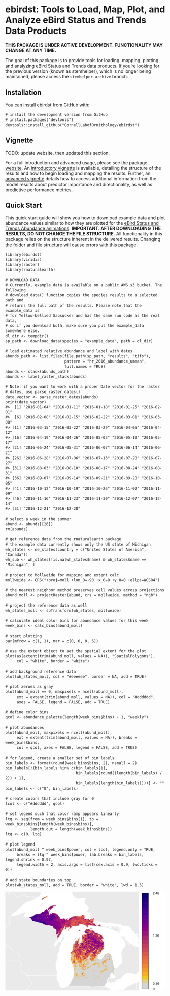 <!-- README.md is generated from README.Rmd. Please edit that file -->
ebirdst: Tools to Load, Map, Plot, and Analyze eBird Status and Trends Data Products
====================================================================================

<!-- [![License: GPL v3](https://img.shields.io/badge/License-GPL%20v3-blue.svg)](http://www.gnu.org/licenses/gpl-3.0) -->
**THIS PACKAGE IS UNDER ACTIVE DEVELOPMENT. FUNCTIONALITY MAY CHANGE AT
ANY TIME.**

The goal of this package is to provide tools for loading, mapping,
plotting, and analyzing eBird Status and Trends data products. If you’re
looking for the previous version (known as stemhelper), which is no
longer being maintained, please access the `stemhelper_archive` branch.

Installation
------------

You can install ebirdst from GitHub with:

    # install the development version from GitHub
    # install.packages("devtools")
    devtools::install_github("CornellLabofOrnithology/ebirdst")

Vignette
--------

TODO: update website, then updated this section.

For a full introduction and advanced usage, please see the package
[website](https://cornelllabofornithology.github.io/ebirdst). An
[introductory
vignette](https://cornelllabofornithology.github.io/ebirdst/articles/stem-intro-mapping.html)
is available, detailing the structure of the results and how to begin
loading and mapping the results. Further, an [advanced
vignette](https://cornelllabofornithology.github.io/ebirdst/articles/stem-pipd.html)
details how to access additional information from the model results
about predictor importance and directionality, as well as predictive
performance metrics.

Quick Start
-----------

This quick start guide will show you how to download example data and
plot abundance values similar to how they are plotted for the [eBird
Status and Trends Abundance
animations](https://ebird.org/science/status-and-trends/woothr/abundance-map-weekly).
**IMPORTANT. AFTER DOWNLOADING THE RESULTS, DO NOT CHANGE THE FILE
STRUCTURE.** All functionality in this package relies on the structure
inherent in the delivered results. Changing the folder and file
structure will cause errors with this package.

    library(ebirdst)
    library(viridis)
    library(raster)
    library(rnaturalearth)

    # DOWNLOAD DATA
    # Currently, example data is available on a public AWS s3 bucket. The following 
    # download_data() function copies the species results to a selected path and 
    # returns the full path of the results. Please note that the example_data is
    # for Yellow-bellied Sapsucker and has the same run code as the real data,
    # so if you download both, make sure you put the example_data somewhere else.
    dl_dir <- tempdir()
    sp_path <- download_data(species = "example_data", path = dl_dir)

    # load estimated relative abundance and label with dates
    abunds_path <- list.files(file.path(sp_path, "results", "tifs"),
                              pattern = "hr_2016_abundance_umean",
                              full.names = TRUE)
    abunds <- stack(abunds_path)
    abunds <- label_raster_stack(abunds)

    # Note: if you want to work with a proper Date vector for the raster 
    # dates, use parse_raster_dates()
    date_vector <- parse_raster_dates(abunds)
    print(date_vector)
    #>  [1] "2016-01-04" "2016-01-11" "2016-01-18" "2016-01-25" "2016-02-01"
    #>  [6] "2016-02-08" "2016-02-15" "2016-02-22" "2016-03-01" "2016-03-08"
    #> [11] "2016-03-15" "2016-03-22" "2016-03-29" "2016-04-05" "2016-04-12"
    #> [16] "2016-04-19" "2016-04-26" "2016-05-03" "2016-05-10" "2016-05-17"
    #> [21] "2016-05-24" "2016-05-31" "2016-06-07" "2016-06-14" "2016-06-21"
    #> [26] "2016-06-28" "2016-07-06" "2016-07-13" "2016-07-20" "2016-07-27"
    #> [31] "2016-08-03" "2016-08-10" "2016-08-17" "2016-08-24" "2016-08-31"
    #> [36] "2016-09-07" "2016-09-14" "2016-09-21" "2016-09-28" "2016-10-05"
    #> [41] "2016-10-12" "2016-10-19" "2016-10-26" "2016-11-02" "2016-11-09"
    #> [46] "2016-11-16" "2016-11-23" "2016-11-30" "2016-12-07" "2016-12-14"
    #> [51] "2016-12-21" "2016-12-28"

    # select a week in the summer
    abund <- abunds[[26]]
    rm(abunds)

    # get reference data from the rnaturalearth package
    # the example data currently shows only the US state of Michigan
    wh_states <- ne_states(country = c("United States of America", "Canada"))
    wh_sub <- wh_states[!is.na(wh_states$name) & wh_states$name == "Michigan", ]

    # project to Mollweide for mapping and extent calc
    mollweide <- CRS("+proj=moll +lon_0=-90 +x_0=0 +y_0=0 +ellps=WGS84")

    # the nearest neighbor method preserves cell values across projections
    abund_moll <- projectRaster(abund, crs = mollweide, method = "ngb")

    # project the reference data as well
    wh_states_moll <- spTransform(wh_states, mollweide)

    # calculate ideal color bins for abundance values for this week
    week_bins <- calc_bins(abund_moll)

    # start plotting
    par(mfrow = c(1, 1), mar = c(0, 0, 0, 6))

    # use the extent object to set the spatial extent for the plot
    plot(as(extent(trim(abund_moll, values = NA)), "SpatialPolygons"), 
         col = "white", border = "white")

    # add background reference data
    plot(wh_states_moll, col = "#eeeeee", border = NA, add = TRUE)

    # plot zeroes as gray
    plot(abund_moll == 0, maxpixels = ncell(abund_moll),
         ext = extent(trim(abund_moll, values = NA)), col = "#dddddd", 
         axes = FALSE, legend = FALSE, add = TRUE)

    # define color bins
    qcol <- abundance_palette(length(week_bins$bins) - 1, "weekly")

    # plot abundances
    plot(abund_moll, maxpixels = ncell(abund_moll),
         ext = extent(trim(abund_moll, values = NA)), breaks = week_bins$bins,
         col = qcol, axes = FALSE, legend = FALSE, add = TRUE)

    # for legend, create a smaller set of bin labels
    bin_labels <- format(round(week_bins$bins, 2), nsmall = 2)
    bin_labels[!(bin_labels %in% c(bin_labels[1],
                                   bin_labels[round((length(bin_labels) / 2)) + 1],
                                   bin_labels[length(bin_labels)]))] <- ""
    bin_labels <- c("0", bin_labels)

    # create colors that include gray for 0
    lcol <- c("#dddddd", qcol)

    # set legend such that color ramp appears linearly
    ltq <- seq(from = week_bins$bins[1], to = week_bins$bins[length(week_bins$bins)],
               length.out = length(week_bins$bins))
    ltq <- c(0, ltq)

    # plot legend
    plot(abund_moll ^ week_bins$power, col = lcol, legend.only = TRUE,
         breaks = ltq ^ week_bins$power, lab.breaks = bin_labels, legend.shrink = 0.97,
         legend.width = 2, axis.args = list(cex.axis = 0.9, lwd.ticks = 0))

    # add state boundaries on top
    plot(wh_states_moll, add = TRUE, border = "white", lwd = 1.5)

<img src="README-quick_start-1.png" style="display: block; margin: auto;" />
